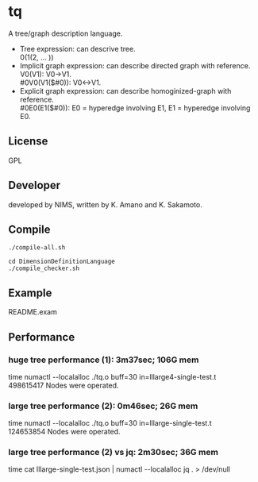 # tq
A tree/graph description language.
- Tree expression: can descrive tree.    
    0(1(2, ... ))
- Implicit graph expression: can describe directed graph with reference.    
    V0(V1): V0->V1.    
    #0V0(V1($#0)): V0<->V1.    
- Explicit graph expression: can describe homoginized-graph with reference.    
    #0E0(E1($#0)): E0 = hyperedge involving E1, E1 = hyperedge involving E0.

## License
GPL    

## Developer
developed by NIMS,
written by K. Amano and K. Sakamoto.

## Compile
```
./compile-all.sh
```

```
cd DimensionDefinitionLanguage
./compile_checker.sh
```
## Example
README.exam

## Performance
### huge tree performance (1): 3m37sec; 106G mem
time numactl --localalloc ./tq.o buff=30 in=lllarge4-single-test.t    
498615417 Nodes were operated.

### large tree performance (2): 0m46sec; 26G mem 
time numactl --localalloc ./tq.o buff=30 in=lllarge-single-test.t    
124653854 Nodes were operated.

### large tree performance (2) vs jq:  2m30sec; 36G mem
time cat lllarge-single-test.json | numactl --localalloc jq . > /dev/null


